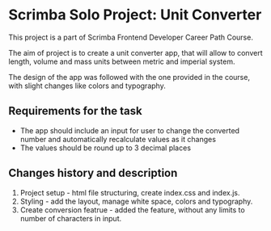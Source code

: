 # Scrimba Solo Project: Unit Converter

This project is a part of Scrimba Frontend Developer Career Path Course.

The aim of project is to create a unit converter app, that will allow to convert length, volume and mass units between metric and imperial system.

The design of the app was followed with the one provided in the course, with slight changes like colors and typography.

## Requirements for the task

* The app should include an input for user to change the converted number and automatically recalculate values as it changes
* The values should be round up to 3 decimal places

## Changes history and description

1. Project setup - html file structuring, create index.css and index.js.
2. Styling - add the layout, manage white space, colors and typography.
3. Create conversion featrue - added the feature, without any limits to number of characters in input. 